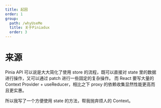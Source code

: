 ```yaml
---
title: 起因
order: 1
group:
  path: /whyUseMe
  title: 关于Piniadux
  order: 3
---
```


# 来源

Pinia API 可以说是大大简化了使用 store 的流程，既可以直接对 state 里的数据进行操作，又可以通过 patch 进行一些固定的复杂操作。
而 React 要写大量的 Context Provider + useReducer，相比之下 proxy 的依赖收集显然性能更高而且更实惠。

所以我写了一个方便使用 state 的方法，帮我抛弃烦人的 Context。
